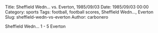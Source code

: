 Title: Sheffield Wedn… vs. Everton, 1985/09/03
Date: 1985/09/03 00:00
Category: sports
Tags: football, football scores, Sheffield Wedn…, Everton
Slug: sheffield-wedn-vs-everton
Author: carbonero


Sheffield Wedn… 1 - 5 Everton
